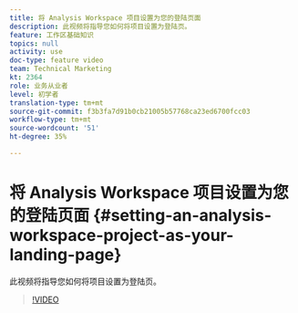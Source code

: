 ```yaml
---
title: 将 Analysis Workspace 项目设置为您的登陆页面
description: 此视频将指导您如何将项目设置为登陆页。
feature: 工作区基础知识
topics: null
activity: use
doc-type: feature video
team: Technical Marketing
kt: 2364
role: 业务从业者
level: 初学者
translation-type: tm+mt
source-git-commit: f3b3fa7d91b0cb21005b57768ca23ed6700fcc03
workflow-type: tm+mt
source-wordcount: '51'
ht-degree: 35%

---
```



# 将 Analysis Workspace 项目设置为您的登陆页面 {#setting-an-analysis-workspace-project-as-your-landing-page}

此视频将指导您如何将项目设置为登陆页。

>[!VIDEO](https://video.tv.adobe.com/v/25460/?quality=12)
